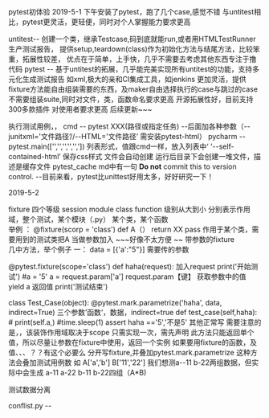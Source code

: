 pytest初体验
2019-5-1
下午安装了pytest，跑了几个case,感觉不错
与untitest相比，pytest更灵活，更轻便，同时对个人掌握能力要求更高

untitest-- 创建一个类，继承Testcase,码到底就能run,或者用HTMLTestRunner 生产测试报告，
            提供setup,teardown(class)作为初始化方法与结尾方法，比较笨重，拓展性较差，
            优点在于简单，上手快，几乎不需要去考虑其他东西专注于撸代码
pytest  -- 基于untitest的拓展，几乎能完美实现所有untitest的功能，支持多元化生成测试报告
            如xml,极大的亲和CI集成工具，如jenkins
            更加灵活，提供fixture方法能自由组装需要的东西，及maker自由选择执行的case与跳过的case
            不需要组装suite,同时对文件，类，函数命名要求更高
            开源拓展性好，目前支持300多款插件
            对使用者要求更高
后续更新~~~

执行测试用例，，
cmd --  pytest  XXX(路径或指定任务)  --后面加各种参数（--junitxml='文件路径’//--HTML='文件路径’
                需安装pytest-html）
pycharm --  pytest.main(['','','','','',']) 列表形式，值跟cmd一样，放入列表中‘
            '--self-contained-html’ 保存css样式
文件会自动创建
运行后目录下会创建一堆文件，描述是缓存文件  pytest_cache md中有一句
    **Do not** commit this to version control. 
--目前来看，pytest比unittest好用太多，好好研究一下！
    
2019-5-2

fixture 四个等级  session  module  class function 级别从大到小
        分别表示作用域，整个测试，某个模块（.py） 某个类，某个函数      
        举例 ： 
        @fixture(scorp = 'class')
        def A（）
            return XX
            pass
        作用于某个类，需要用到的测试类把A 当做参数加入 ~~~好像不太方便
~~ 带参数的fixture\
几中方法，举个例子
一：
data = [{'a':"5"}]   需要传的参数

@pytest.fixture(scope='class')
def haha(request):  加入request
    print('开始测试') 
    #a = '5'
    a = request.param['a']   request.param【键】 获取参数中的值
    yield a   返回值
    print('测试结束')



class Test_Case(object):
    @pytest.mark.parametrize('haha', data, indirect=True)  三个参数’函数‘，数据，indirect=true
    def test_case(self,haha):
       # print(self.a,)
        #time.sleep(1)
        assert haha =='5','不是5'
其他正常写
需要注意的是，，该装饰作用域取决于scope 只需实现一次，需先声明
此方法只能返回单个值，所以尽量让参数在fixture中使用，返回一个实例
如果要用fixture的函数，及值、、、？？有这个必要么
分开写fixture,并叠加pytest.mark.parametrize
这种方法会叠加测试用例数
如 A['a','b']
  B['11','22']
  我们想测a--11 b-22两组数据，但实际中会生成 a-11 a-22 b-11 b-22四组（A*B)
  


测试数据分离

conflist.py  --

